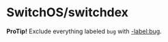 # SwitchOS/switchdex

**ProTip!** Exclude everything labeled `bug` with [-label:bug](https://github.com/SwitchOS/switchdex/issues?q=is%3Apr+is%3Aopen+-label%3Abug).

